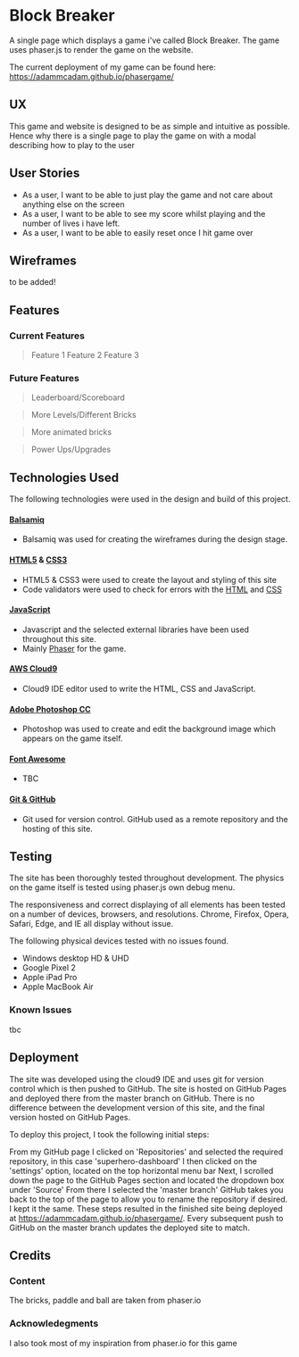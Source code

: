 # Block Breaker 

A single page which displays a game i've called Block Breaker. The game uses phaser.js to render the game on the website.

The current deployment of my game can be found here: https://adammcadam.github.io/phasergame/

## UX

This game and website is designed to be as simple and intuitive as possible. Hence why there is a single page to play the game on with a modal describing how to play to the user

## User Stories 

* As a user, I want to be able to just play the game and not care about anything else on the screen
* As a user, I want to be able to see my score whilst playing and the number of lives i have left.
* As a user, I want to be able to easily reset once I hit game over

## Wireframes

to be added!

## Features

### Current Features

> Feature 1
> Feature 2
> Feature 3

### Future Features

> Leaderboard/Scoreboard

> More Levels/Different Bricks

> More animated bricks

> Power Ups/Upgrades

## Technologies Used

The following technologies were used in the design and build of this project.

#### [Balsamiq](https://balsamiq.com/) 
- Balsamiq was used for creating the wireframes during the design stage.

#### [HTML5](https://www.w3.org/TR/html/) & [CSS3](https://www.w3.org/Style/CSS/)
- HTML5 & CSS3 were used to create the layout and styling of this site
- Code validators were used to check for errors with the [HTML](https://validator.w3.org/) and [CSS](https://jigsaw.w3.org/css-validator/)

#### [JavaScript](https://developer.mozilla.org/en-US/docs/Web/JavaScript)
- Javascript and the selected external libraries have been used throughout this site.
- Mainly [Phaser](https://phaser.io/) for the game.

#### [AWS Cloud9](https://aws.amazon.com/cloud9/)
- Cloud9 IDE editor used to write the HTML, CSS and JavaScript.

#### [Adobe Photoshop CC](https://www.photoshop.com/)
- Photoshop was used to create and edit the background image which appears on the game itself.

#### [Font Awesome](https://origin.fontawesome.com/)
- TBC

#### [Git & GitHub](https://github.com/)
- Git used for version control. GitHub used as a remote repository and the hosting of this site.

## Testing

The site has been thoroughly tested throughout development. The physics on the game itself is tested using phaser.js own debug menu.

The responsiveness and correct displaying of all elements has been tested on a number of devices, browsers, and resolutions. Chrome, Firefox, Opera, Safari, Edge, and IE all display without issue.

The following physical devices tested with no issues found.
- Windows desktop HD & UHD
- Google Pixel 2
- Apple iPad Pro
- Apple MacBook Air

### Known Issues

tbc

## Deployment

The site was developed using the cloud9 IDE and uses git for version control which is then pushed to GitHub. The site is hosted on GitHub Pages and deployed there from the master branch on GitHub. There is no difference between the development version of this site, and the final version hosted on GitHub Pages.

To deploy this project, I took the following initial steps:

From my GitHub page I clicked on 'Repositories' and selected the required repository, in this case 'superhero-dashboard'
I then clicked on the 'settings' option, located on the top horizontal menu bar
Next, I scrolled down the page to the GitHub Pages section and located the dropdown box under 'Source'
From there I selected the 'master branch'
GitHub takes you back to the top of the page to allow you to rename the repository if desired. I kept it the same.
These steps resulted in the finished site being deployed at https://adammcadam.github.io/phasergame/.
Every subsequent push to GitHub on the master branch updates the deployed site to match.

## Credits

### Content

The bricks, paddle and ball are taken from phaser.io 

### Acknowledegments 

I also took most of my inspiration from phaser.io for this game

